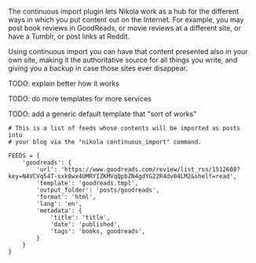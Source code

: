 The continuous import plugin lets Nikola work as a hub for the different
ways in which you put content out on the Internet. For example, you may
post book reviews in GoodReads, or movie reviews at a different site,
or have a Tumblr, or post links at Reddit.

Using continuous import you can have that content presented also in your own
site, making it the authoritative source for all things you write, and giving
you a backup in case those sites ever disappear.

TODO: explain better how it works

TODO: do more templates for more services

TODO: add a generic default template that "sort of works"

```
# This is a list of feeds whose contents will be imported as posts into
# your blog via the "nikola continuous_import" command.

FEEDS = {
    'goodreads': {
        'url': 'https://www.goodreads.com/review/list_rss/1512608?key=N4VCVq54T-sxk8wx4UMRYIZKMVqQpbZN4gdYG22R4dv04LM2&shelf=read',
        'template': 'goodreads.tmpl',
        'output_folder': 'posts/goodreads',
        'format': 'html',
        'lang': 'en',
        'metadata': {
            'title': 'title',
            'date': 'published',
            'tags': 'books, goodreads',
        }
    }
}
```
